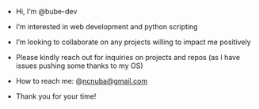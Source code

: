 - Hi, I’m @bube-dev
- I’m interested in web development and python scripting
- I’m looking to collaborate on any projects willing to impact me positively
- Please kindly reach out for inquiries on projects and repos (as I have issues pushing some thanks to my OS)
- How to reach me: @ncnuba@gmail.com

- Thank you for your time!
